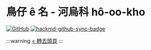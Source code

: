 # 鳥仔 ê 名 - 河烏科 hô-oo-kho

[![GitHub](https://img.shields.io/badge/GitHub-black?logo=github)](https://github.com/siansiansu/tsiau-a-e-mia)
[![hackmd-github-sync-badge](https://hackmd.io/1LQy-8TLQ_yaZf_uq0sDrQ/badge)](https://hackmd.io/1LQy-8TLQ_yaZf_uq0sDrQ)

:::warning
[< 轉去頭頁](https://hackmd.io/@siansiansu/Hy4VzNvha)
:::
